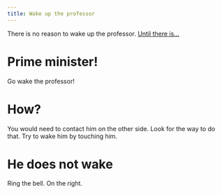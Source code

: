 ```yaml
---
title: Wake up the professor
---
```


There is no reason to wake up the professor. [Until there is...](010-phone.md)

# Prime minister!
Go wake the professor!

# How?
You would need to contact him on the other side. Look for the way to do that. Try to wake him by touching him.

# He does not wake
Ring the bell. On the right.
